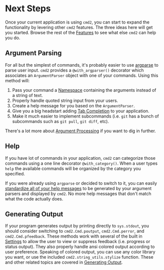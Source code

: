 # Next Steps

Once your current application is using `cmd2`, you can start to expand the functionality by levering
other `cmd2` features. The three ideas here will get you started. Browse the rest of the
[Features](../features/index.md) to see what else `cmd2` can help you do.

## Argument Parsing

For all but the simplest of commands, it's probably easier to use
[argparse](https://docs.python.org/3/library/argparse.html) to parse user input. `cmd2` provides a
`@with_argparser()` decorator which associates an `ArgumentParser` object with one of your commands.
Using this method will:

1.  Pass your command a
    [Namespace](https://docs.python.org/3/library/argparse.html#argparse.Namespace) containing the
    arguments instead of a string of text.
2.  Properly handle quoted string input from your users.
3.  Create a help message for you based on the `ArgumentParser`.
4.  Give you a big headstart adding [Tab Completion](../features/completion.md) to your application.
5.  Make it much easier to implement subcommands (i.e. `git` has a bunch of subcommands such as
    `git pull`, `git diff`, etc).

There's a lot more about [Argument Processing](../features/argument_processing.md) if you want to
dig in further.

## Help

If you have lot of commands in your application, `cmd2` can categorize those commands using a one
line decorator `@with_category()`. When a user types `help` the available commands will be organized
by the category you specified.

If you were already using `argparse` or decided to switch to it, you can easily
[standardize all of your help messages](../features/argument_processing.md#help-messages) to be
generated by your argument parsers and displayed by `cmd2`. No more help messages that don't match
what the code actually does.

## Generating Output

If your program generates output by printing directly to `sys.stdout`, you should consider switching
to `cmd2.Cmd.poutput`, `cmd2.Cmd.perror`, and `cmd2.Cmd.pfeedback`. These methods work with several
of the built in [Settings](../features/settings.md) to allow the user to view or suppress feedback
(i.e. progress or status output). They also properly handle ansi colored output according to user
preference. Speaking of colored output, you can use any color library you want, or use the included
`cmd2.string_utils.stylize` function. These and other related topics are covered in
[Generating Output](../features/generating_output.md).
